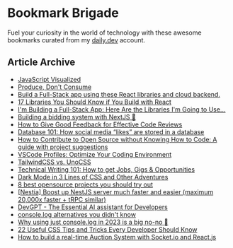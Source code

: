 # Bookmark Brigade
Fuel your curiosity in the world of technology with these awesome bookmarks curated from my [daily.dev](https://app.daily.dev/Anmol-Baranwal) account.

## Article Archive

<!-- DAILY-DEV-BOOKMARKS:START -->
- [JavaScript Visualized](https://app.daily.dev/posts/Jf60GLU2W?utm_source=rss&utm_medium=bookmarks&utm_campaign=iWZFqWGzJuZ3TMf4ZW9aZ)
- [Produce, Don&#39;t Consume](https://app.daily.dev/posts/cKqHUGpnz?utm_source=rss&utm_medium=bookmarks&utm_campaign=iWZFqWGzJuZ3TMf4ZW9aZ)
- [Build a Full-Stack app using these React libraries and cloud backend.](https://app.daily.dev/posts/nHHzwDUmx?utm_source=rss&utm_medium=bookmarks&utm_campaign=iWZFqWGzJuZ3TMf4ZW9aZ)
- [17 Libraries You Should Know if You Build with React](https://app.daily.dev/posts/FFOLu2yFB?utm_source=rss&utm_medium=bookmarks&utm_campaign=iWZFqWGzJuZ3TMf4ZW9aZ)
- [I&#39;m Building a Full-Stack App: Here Are the Libraries I&#39;m Going to Use...](https://app.daily.dev/posts/7YhPSQHSb?utm_source=rss&utm_medium=bookmarks&utm_campaign=iWZFqWGzJuZ3TMf4ZW9aZ)
- [Building a bidding system with NextJS 🚀](https://app.daily.dev/posts/akfrdFeAn?utm_source=rss&utm_medium=bookmarks&utm_campaign=iWZFqWGzJuZ3TMf4ZW9aZ)
- [How to Give Good Feedback for Effective Code Reviews](https://app.daily.dev/posts/19OLTOfcm?utm_source=rss&utm_medium=bookmarks&utm_campaign=iWZFqWGzJuZ3TMf4ZW9aZ)
- [Database 101: How social media “likes” are stored in a database](https://app.daily.dev/posts/8o2UdyAZQ?utm_source=rss&utm_medium=bookmarks&utm_campaign=iWZFqWGzJuZ3TMf4ZW9aZ)
- [How to Contribute to Open Source without Knowing How to Code: A guide with project suggestions](https://app.daily.dev/posts/x744yKoqF?utm_source=rss&utm_medium=bookmarks&utm_campaign=iWZFqWGzJuZ3TMf4ZW9aZ)
- [VSCode Profiles: Optimize Your Coding Environment](https://app.daily.dev/posts/s0TEwvXQQ?utm_source=rss&utm_medium=bookmarks&utm_campaign=iWZFqWGzJuZ3TMf4ZW9aZ)
- [TailwindCSS vs. UnoCSS](https://app.daily.dev/posts/A0VG4LfAl?utm_source=rss&utm_medium=bookmarks&utm_campaign=iWZFqWGzJuZ3TMf4ZW9aZ)
- [Technical Writing 101: How to get Jobs, Gigs &amp; Opportunities](https://app.daily.dev/posts/f0fIonyeB?utm_source=rss&utm_medium=bookmarks&utm_campaign=iWZFqWGzJuZ3TMf4ZW9aZ)
- [Dark Mode in 3 Lines of CSS and Other Adventures](https://app.daily.dev/posts/NHTOUHCVs?utm_source=rss&utm_medium=bookmarks&utm_campaign=iWZFqWGzJuZ3TMf4ZW9aZ)
- [8 best opensource projects you should try out](https://app.daily.dev/posts/jwsNbjUL7?utm_source=rss&utm_medium=bookmarks&utm_campaign=iWZFqWGzJuZ3TMf4ZW9aZ)
- [[Nestia] Boost up NestJS server much faster and easier &lpar;maximum 20,000x faster + tRPC similar&rpar;](https://app.daily.dev/posts/IUydI5cn6?utm_source=rss&utm_medium=bookmarks&utm_campaign=iWZFqWGzJuZ3TMf4ZW9aZ)
- [DevGPT - The Essential AI assistant for Developers](https://app.daily.dev/posts/G7YoaeDDW?utm_source=rss&utm_medium=bookmarks&utm_campaign=iWZFqWGzJuZ3TMf4ZW9aZ)
- [console.log alternatives you didn&#39;t know](https://app.daily.dev/posts/mxck_ZRxe?utm_source=rss&utm_medium=bookmarks&utm_campaign=iWZFqWGzJuZ3TMf4ZW9aZ)
- [Why using just console.log in 2023 is a big no-no 🚀](https://app.daily.dev/posts/kRn88O4Cv?utm_source=rss&utm_medium=bookmarks&utm_campaign=iWZFqWGzJuZ3TMf4ZW9aZ)
- [22 Useful CSS Tips and Tricks Every Developer Should Know](https://app.daily.dev/posts/nFx08h5cp?utm_source=rss&utm_medium=bookmarks&utm_campaign=iWZFqWGzJuZ3TMf4ZW9aZ)
- [How to build a real-time Auction System with Socket.io and React.js](https://app.daily.dev/posts/1UFRBLP_q?utm_source=rss&utm_medium=bookmarks&utm_campaign=iWZFqWGzJuZ3TMf4ZW9aZ)
<!-- DAILY-DEV-BOOKMARKS:END -->
